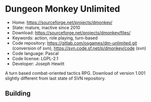 # Dungeon Monkey Unlimited

- Home: https://sourceforge.net/projects/dmonkey/
- State: mature, inactive since 2010
- Download: https://sourceforge.net/projects/dmonkey/files/
- Keywords: action, role playing, turn-based
- Code repository: https://gitlab.com/osgames/dm-unlimited.git (conversion of svn), https://svn.code.sf.net/p/dmonkey/code (svn)
- Code language: Pascal
- Code license: LGPL-2.1
- Developer: Joseph Hewitt

A turn based combat-oriented tactics RPG.
Download of version 1.001 slightly different from last state of SVN repository.

## Building

